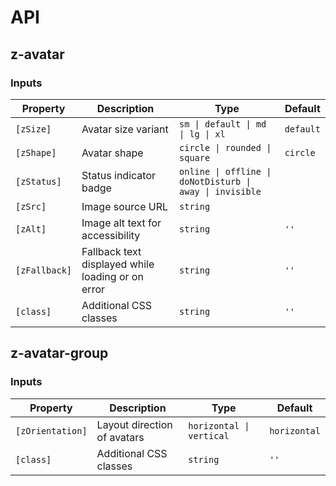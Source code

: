 # API

## z-avatar

### Inputs

| Property      | Description                                       | Type                                                     | Default   |
| ------------- | ------------------------------------------------- | -------------------------------------------------------- | --------- |
| `[zSize]`     | Avatar size variant                               | `sm \| default \| md \| lg \| xl`                        | `default` |
| `[zShape]`    | Avatar shape                                      | `circle \| rounded \| square`                            | `circle`  |
| `[zStatus]`   | Status indicator badge                            | `online \| offline \| doNotDisturb \| away \| invisible` |           |
| `[zSrc]`      | Image source URL                                  | `string`                                                 |           |
| `[zAlt]`      | Image alt text for accessibility                  | `string`                                                 | `''`      |
| `[zFallback]` | Fallback text displayed while loading or on error | `string`                                                 | `''`      |
| `[class]`     | Additional CSS classes                            | `string`                                                 | `''`      |

## z-avatar-group

### Inputs

| Property         | Description                 | Type                     | Default      |
| ---------------- | --------------------------- | ------------------------ | ------------ |
| `[zOrientation]` | Layout direction of avatars | `horizontal \| vertical` | `horizontal` |
| `[class]`        | Additional CSS classes      | `string`                 | `''`         |

